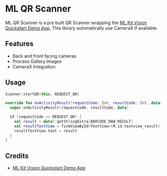# ML QR Scanner
ML QR Scanner is a pre built QR Scanner wrapping the [ML Kit Vision Quickstart Demo App](https://github.com/googlesamples/mlkit/tree/master/android/vision-quickstart). This library automatically use CameraX if available.

## Features
- Back and front facing cameras
- Process Gallery Images
- CameraX Integration

## Usage
```kotlin
Scanner.startQR(this, REQUEST_QR)

override fun onActivityResult(requestCode: Int, resultCode: Int, data: Intent?) {
  super.onActivityResult(requestCode, resultCode, data)

  if (requestCode == REQUEST_QR) {
    val result = data?.getStringExtra(BARCODE_RAW_RESULT)
    val resultTextView = findViewById<TextView>(R.id.textview_result)
    resultTextView.text = result
  }
}
```

## Credits
- [ML Kit Vision Quickstart Demo App](https://github.com/googlesamples/mlkit/tree/master/android/vision-quickstart)
